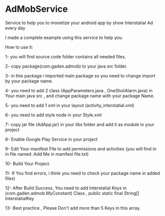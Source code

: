 # AdMobService
Service to help you to monetize your android app by show Interstatial Ad every day

I made a complete example using this service to help you.

How to use it:

1- you will find source code folder contains all needed files.

2- copy package(com.gaden.admob) to your java src folder.

3- in this package i imported main package so you need to change import by your package name.

4- you need to add 2 class (AppParameters.java , OneShotAlarm.java) in Your main java src , and change package name with your package Name.

5- you need to add 1 xml in your layout (activity_interstatial.xml)

6- you need to add style node in your Style.xml

7- copy jar file (AdApp.jar) in your libs folder and add it as module in your project

8- Enable Google Play Service in your project

9- Edit Your manifest File to add permissions and activities (you will find in in file named :Add Me in manifest file.txt)

10- Build Your Project.

11- If You find errors, i think you need to check your package name in added files)

12- After Build Success, You need to add Interstatial Keys in (com.gaden.admob.MyConstant) Class , public static final String[] InterstatialKey

13- Best practice , Please Don't add more than 5 Keys in this array.

